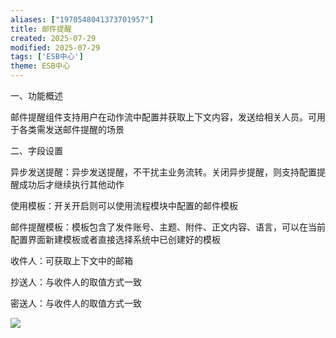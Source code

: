 ```yaml
---
aliases: ["1970548041373701957"]
title: 邮件提醒
created: 2025-07-29
modified: 2025-07-29
tags: ['ESB中心']
theme: ESB中心
---
```


一、功能概述

邮件提醒组件支持用户在动作流中配置并获取上下文内容，发送给相关人员。可用于各类需发送邮件提醒的场景

二、字段设置

异步发送提醒：异步发送提醒，不干扰主业务流转。关闭异步提醒，则支持配置提醒成功后才继续执行其他动作

使用模板：开关开启则可以使用流程模块中配置的邮件模板

邮件提醒模板：模板包含了发件账号、主题、附件、正文内容、语言，可以在当前配置界面新建模板或者直接选择系统中已创建好的模板

收件人：可获取上下文中的邮箱

抄送人：与收件人的取值方式一致

密送人：与收件人的取值方式一致

![](https://myhelpdoc.oss-cn-heyuan.aliyuncs.com/mdimages/64941d1b9afa6404c17be30eaea15322.jpg)